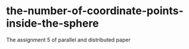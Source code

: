 # the-number-of-coordinate-points-inside-the-sphere
The assignment 5 of parallel and distributed paper
